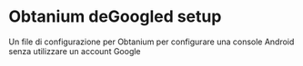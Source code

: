 # Obtanium deGoogled setup
Un file di configurazione per Obtanium per configurare una console Android senza utilizzare un account Google
